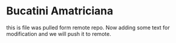# Bucatini Amatriciana
this is file was pulled form remote repo. Now adding some text for modification and we will push it to remote.

